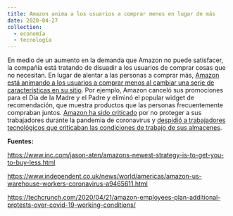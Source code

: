 ```yaml
---
title: Amazon anima a los usuarios a comprar menos en lugar de más
date: 2020-04-27
collection:
  - economía
  - tecnología
---
```


En medio de un aumento en la demanda que Amazon no puede satisfacer, la compañía está tratando de disuadir a los usuarios de comprar cosas que no necesitan. En lugar de alentar a las personas a comprar más, [Amazon está animando a los usuarios a comprar menos al cambiar una serie de características en su sitio](https://www.inc.com/jason-aten/amazons-newest-strategy-is-to-get-you-to-buy-less.html). Por ejemplo, Amazon canceló sus promociones para el Día de la Madre y el Padre y eliminó el popular widget de recomendación, que muestra productos que las personas frecuentemente compraban juntos. [Amazon ha sido criticado](https://techcrunch.com/2020/04/21/amazon-employees-plan-additional-protests-over-covid-19-working-conditions/) por no proteger a sus trabajadores durante la pandemia de coronavirus y [despidió a trabajadores tecnológicos que criticaban las condiciones de trabajo de sus almacenes](https://www.independent.co.uk/news/world/americas/amazon-us-warehouse-workers-coronavirus-a9465611.html).

<!--more-->

**Fuentes:**

https://www.inc.com/jason-aten/amazons-newest-strategy-is-to-get-you-to-buy-less.html

https://www.independent.co.uk/news/world/americas/amazon-us-warehouse-workers-coronavirus-a9465611.html

https://techcrunch.com/2020/04/21/amazon-employees-plan-additional-protests-over-covid-19-working-conditions/

